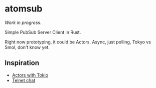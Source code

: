 # atomsub

_Work in progress_.

Simple PubSub Server Client in Rust.

Right now prototyping, it could be Actors, Async, just polling, Tokyo vs Smol,
don't know yet.

## Inspiration

- [Actors with Tokio](https://ryhl.io/blog/actors-with-tokio/)
- [Telnet chat](https://github.com/Darksonn/telnet-chat)
